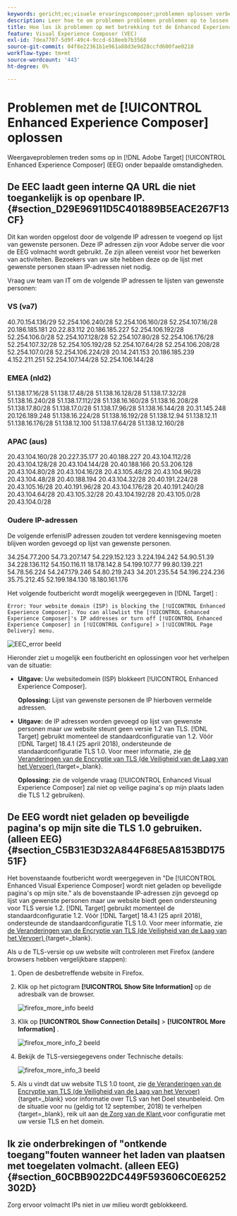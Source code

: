 ```yaml
---
keywords: gericht;ec;visuele ervaringscomposer;problemen oplossen verbeterde ervaringscomposer;het oplossen van problemen
description: Leer hoe te om problemen problemen problemen op te lossen die soms in Adobe  [!DNL Target]  Verbeterde Composer van de Ervaring (EEG) onder bepaalde voorwaarden voorkomen.
title: Hoe los ik problemen op met betrekking tot de Enhanced Experience Composer?
feature: Visual Experience Composer (VEC)
exl-id: 7dea7707-5d9f-49c4-9ccd-618eeb7b3568
source-git-commit: 04f8e22361b1e961a88d3e9d28ccfd600fae0218
workflow-type: tm+mt
source-wordcount: '443'
ht-degree: 0%

---
```


# Problemen met de [!UICONTROL Enhanced Experience Composer] oplossen

Weergaveproblemen treden soms op in [!DNL Adobe Target] [!UICONTROL Enhanced Experience Composer] (EEG) onder bepaalde omstandigheden.

## De EEC laadt geen interne QA URL die niet toegankelijk is op openbare IP. {#section_D29E96911D5C401889B5EACE267F13CF}

Dit kan worden opgelost door de volgende IP adressen te voegend op lijst van gewenste personen. Deze IP adressen zijn voor Adobe server die voor de EEG volmacht wordt gebruikt. Ze zijn alleen vereist voor het bewerken van activiteiten. Bezoekers van uw site hebben deze op de lijst met gewenste personen staan IP-adressen niet nodig.

Vraag uw team van IT om de volgende IP adressen te lijsten van gewenste personen:

### VS (va7)

40.70.154.136/29
52.254.106.240/28
52.254.106.160/28
52.254.107.16/28
20.186.185.181
20.22.83.112
20.186.185.227
52.254.106.192/28
52.254.106.0/28
52.254.107.128/28
52.254.107.80/28
52.254.106.176/28
52.254.107.32/28
52.254.105.192/28
52.254.107.64/28
52.254.106.208/28
52.254.107.0/28
52.254.106.224/28
20.14.241.153
20.186.185.239
4.152.211.251
52.254.107.144/28
52.254.106.144/28

### EMEA (nld2)

51.138.17.16/28
51.138.17.48/28
51.138.16.128/28
51.138.17.32/28
51.138.16.240/28
51.138.17.112/28
51.138.16.160/28
51.138.16.208/28
51.138.17.80/28
51.138.17.0/28
51.138.17.96/28
51.138.16.144/28
20.31.145.248
20.126.189.248
51.138.16.224/28
51.138.16.192/28
51.138.12.94
51.138.12.11
51.138.16.176/28
51.138.12.100
51.138.17.64/28
51.138.12.160/28

### APAC (aus)

20.43.104.160/28
20.227.35.177
20.40.188.227
20.43.104.112/28
20.43.104.128/28
20.43.104.144/28
20.40.188.166
20.53.206.128
20.43.104.80/28
20.43.104.16/28
20.43.105.48/28
20.43.104.96/28
20.43.104.48/28
20.40.188.194
20.43.104.32/28
20.40.191.224/28
20.43.105.16/28
20.40.191.96/28
20.43.104.176/28
20.40.191.240/28
20.43.104.64/28
20.43.105.32/28
20.43.104.192/28
20.43.105.0/28
20.43.104.0/28

### Oudere IP-adressen

De volgende erfenisIP adressen zouden tot verdere kennisgeving moeten blijven worden gevoegd op lijst van gewenste personen.

34.254.77.200
54.73.207.147
54.229.152.123
3.224.194.242
54.90.51.39
34.228.136.112
54.150.116.11
18.178.142.8
54.199.107.77
99.80.139.221
54.78.56.224
54.247.179.246
54.80.219.243
34.201.235.54
54.196.224.236
35.75.212.45
52.199.184.130
18.180.161.176

Het volgende foutbericht wordt mogelijk weergegeven in [!DNL Target] :

`Error: Your website domain (ISP) is blocking the [!UICONTROL Enhanced Experience Composer]. You can allowlist the [!UICONTROL Enhanced Experience Composer]'s IP addresses or turn off [!UICONTROL Enhanced Experience Composer] in [!UICONTROL Configure] > [!UICONTROL Page Delivery] menu.`

![ EEC_error beeld ](assets/EEC_error.png)

Hieronder ziet u mogelijk een foutbericht en oplossingen voor het verhelpen van de situatie:

* **Uitgave:** Uw websitedomein (ISP) blokkeert [!UICONTROL Enhanced Experience Composer].

  **Oplossing:** Lijst van gewenste personen de IP hierboven vermelde adressen.

* **Uitgave:** de IP adressen worden gevoegd op lijst van gewenste personen maar uw website steunt geen versie 1.2 van TLS. [!DNL Target] gebruikt momenteel de standaardconfiguratie van 1.2. Vóór [!DNL Target] 18.4.1 (25 april 2018), ondersteunde de standaardconfiguratie TLS 1.0. Voor meer informatie, zie [ de Veranderingen van de Encryptie van TLS (de Veiligheid van de Laag van het Vervoer) ](https://experienceleague.adobe.com/docs/target-dev/developer/implementation/tls-transport-layer-security-encryption.html) {target=_blank}.

  **Oplossing:** zie de volgende vraag ([!UICONTROL Enhanced Visual Experience Composer] zal niet op veilige pagina&#39;s op mijn plaats laden die TLS 1.2 gebruiken).

## De EEG wordt niet geladen op beveiligde pagina&#39;s op mijn site die TLS 1.0 gebruiken. (alleen EEG) {#section_C5B31E3D32A844F68E5A8153BD17551F}

Het bovenstaande foutbericht wordt weergegeven in &quot;De [!UICONTROL Enhanced Visual Experience Composer] wordt niet geladen op beveiligde pagina&#39;s op mijn site.&quot; als de bovenstaande IP-adressen zijn gevoegd op lijst van gewenste personen maar uw website biedt geen ondersteuning voor TLS versie 1.2. [!DNL Target] gebruikt momenteel de standaardconfiguratie 1.2. Vóór [!DNL Target] 18.4.1 (25 april 2018), ondersteunde de standaardconfiguratie TLS 1.0. Voor meer informatie, zie [ de Veranderingen van de Encryptie van TLS (de Veiligheid van de Laag van het Vervoer) ](https://experienceleague.adobe.com/docs/target-dev/developer/implementation/tls-transport-layer-security-encryption.html) {target=_blank}.

Als u de TLS-versie op uw website wilt controleren met Firefox (andere browsers hebben vergelijkbare stappen):

1. Open de desbetreffende website in Firefox.
1. Klik op het pictogram **[!UICONTROL Show Site Information]** op de adresbalk van de browser.

   ![ firefox_more_info beeld ](assets/firefox_more_info.png)

1. Klik op **[!UICONTROL Show Connection Details]** > **[!UICONTROL More Information]** .

   ![ firefox_more_info_2 beeld ](assets/firefox_more_info_2.png)

1. Bekijk de TLS-versiegegevens onder Technische details:

   ![ firefox_more_info_3 beeld ](assets/firefox_more_info_3.png)

1. Als u vindt dat uw website TLS 1.0 toont, zie [ de Veranderingen van de Encryptie van TLS (de Veiligheid van de Laag van het Vervoer) ](https://experienceleague.adobe.com/docs/target-dev/developer/implementation/tls-transport-layer-security-encryption.html) {target=_blank} voor informatie over TLS van het Doel steunbeleid. Om de situatie voor nu (geldig tot 12 september, 2018) te verhelpen {target=_blank}, reik uit aan [ de Zorg van de Klant ](/help/main/cmp-resources-and-contact-information.md#reference_ACA3391A00EF467B87930A450050077C) voor configuratie met uw versie TLS en het domein.

## Ik zie onderbrekingen of &quot;ontkende toegang&quot;fouten wanneer het laden van plaatsen met toegelaten volmacht. (alleen EEG) {#section_60CBB9022DC449F593606C0E6252302D}

Zorg ervoor volmacht IPs niet in uw milieu wordt geblokkeerd.
